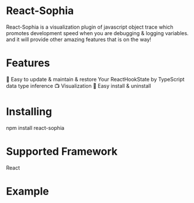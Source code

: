 # React-Sophia

React-Sophia is a visualization plugin of javascript object trace which promotes development speed when you are debugging & logging variables. and it will provide other amazing features that is on the way!

# Features

🧹 Easy to update & maintain & restore Your ReactHookState by TypeScript data type inference
📺 Visualization
🔌 Easy install & uninstall

# Installing

npm install react-sophia

# Supported Framework

React

# Example
